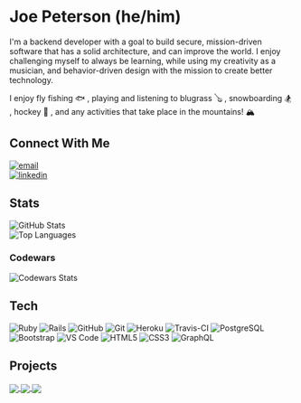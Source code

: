 # Joe Peterson (he/him)

I'm a backend developer with a goal to build secure, mission-driven software that has a solid architecture, and can improve the world. I enjoy challenging myself to always be learning, while using my creativity as a musician, and behavior-driven design with the mission to create better technology.

I enjoy fly fishing 🐟 , playing and listening to blugrass 🪕 , snowboarding 🏂 , hockey 🏒 , and any activities that take place in the mountains! 🏔 

## Connect With Me

<section align="left">
  <a href="mailto:petersonjoe5164@gmail.com"><img alt="email" src="https://img.shields.io/badge/-Email-f2c236.svg?style=for-the-badge&colorB=0078D4" /></a>
  <br>
  <a href="https://www.linkedin.com/in/joe-peterson-14718220b/"><img alt="linkedin"  src="https://img.shields.io/badge/-LinkedIn-black.svg?style=for-the-badge&logo=linkedin&colorB=1C5D99"/></a> 
</section>

## Stats

![GitHub Stats](https://github-readme-stats.vercel.app/api?username=JoePeterson51&count_private=true&show_icons=true&theme=tokyonight)
<br>
![Top Languages](https://github-readme-stats.vercel.app/api/top-langs/?username=JoePeterson51&layout=compact&theme=tokyonight)
### Codewars 
![Codewars Stats](https://arcane-beyond-95927.herokuapp.com/api/?username=golishk51&card&colormode=dark_mode)


## Tech
<section align="left">

  ![Ruby](https://img.shields.io/badge/-Ruby-CC342D?style=plastic&logo=ruby)
  ![Rails](https://img.shields.io/badge/-Rails-CC0000?style=plastic&logo=ruby-on-rails)
  ![GitHub](https://img.shields.io/badge/-GitHub-181717?style=plastic&logo=github)
  ![Git](https://img.shields.io/badge/-Git-black?style=plastic&logo=git)
  ![Heroku](https://img.shields.io/badge/-Heroku-430098?style=plastic&logo=heroku)
  ![Travis-CI](https://badgen.net/badge/icon/travis?icon=travis&label)
  ![PostgreSQL](https://img.shields.io/badge/-PostgreSQL-ffffff?style=plastic&logo=postgresql)
  ![Bootstrap](https://img.shields.io/badge/-Bootstrap-302244?style=plastic&logo=bootstrap)
  ![VS Code](https://img.shields.io/badge/-VS%20Code-007ACC?style=plastic&logo=visual-studio-code)
  ![HTML5](https://img.shields.io/badge/-HTML5-E34F26?style=plastic&logo=html5&logoColor=white)
  ![CSS3](https://img.shields.io/badge/-CSS3-1572B6?style=plastic&logo=css3)
  ![GraphQL](https://badgen.net/badge/icon/graphql?icon=graphql&label)

</section>

## Projects

<section>
  <div>
      <a href="https://github.com/JoePeterson51/sweater_weather">
        <img align="center" src="https://github-readme-stats.vercel.app/api/pin/?username=JoePeterson51&custom_title=sweater_weather(Ruby-on-Rails)&repo=sweater_weather&theme=tokyonight" /> 
      </a>
      <a href="https://github.com/JoePeterson51/black_thursday">
        <img align="center" src="https://github-readme-stats.vercel.app/api/pin/?username=JoePeterson51&repo=black_thursday&theme=tokyonight" />
      </a>
      <a href="https://github.com/JoePeterson51/rails-engine">
        <img align="center" src="https://github-readme-stats.vercel.app/api/pin/?username=JoePeterson51&repo=rails-engine&theme=tokyonight" />
      </a>
  </div>
</section>
